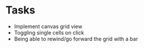 # Tasks
* Implement canvas grid view
* Toggling single cells on click
* Being able to rewind/go forward the grid with a bar
